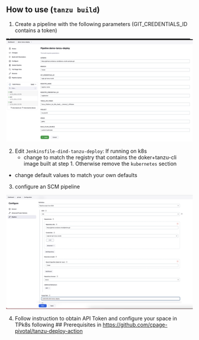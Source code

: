 ## How to use (`tanzu build`)

1. Create a pipeline with the following parameters (GIT_CREDENTIALS_ID contains a token)

![Jenkins SCM pipleine](png/pipelineb.png)

2. Edit `Jenkinsfile-dind-tanzu-deploy`:
  If running on k8s
    - change <YOUR REGISTRY> to match the registry that contains the doker+tanzu-cli image built at step 1.
  Otherwise remove the `kubernetes` section

- change default values to match your own defaults

3. configure an SCM pipeline

![Jenkins SCM pipleine](png/SCMpipelineb.png)

4. Follow instruction to obtain API Token and configure your space in TPk8s following ## Prerequisites in https://github.com/cpage-pivotal/tanzu-deploy-action
